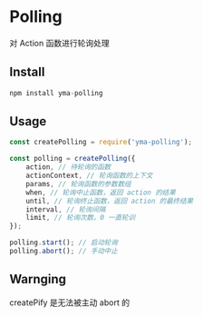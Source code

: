 # Polling

对 Action 函数进行轮询处理

## Install

```js
npm install yma-polling
```

## Usage

```js
const createPolling = require('yma-polling');

const polling = createPolling({
    action, // 待轮询的函数
    actionContext, // 轮询函数的上下文
    params, // 轮询函数的参数数组
    when, // 轮询中止函数，返回 action 的结果
    until, // 轮询终止函数，返回 action 的最终结果
    interval, // 轮询间隔
    limit, // 轮询次数，0 一直轮训
});

polling.start(); // 启动轮询
polling.abort(); // 手动中止
```

## Warnging

createPify 是无法被主动 abort 的
